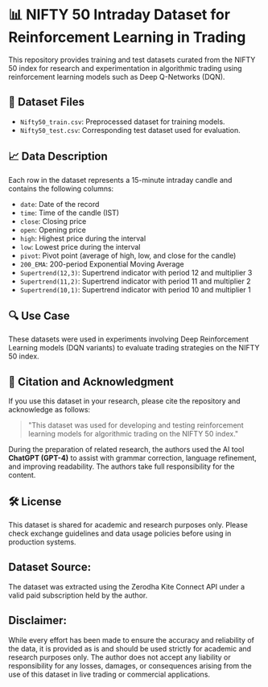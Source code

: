 # 📊 NIFTY 50 Intraday Dataset for Reinforcement Learning in Trading

This repository provides training and test datasets curated from the NIFTY 50 index for research and experimentation in algorithmic trading using reinforcement learning models such as Deep Q-Networks (DQN).

## 📁 Dataset Files

- `Nifty50_train.csv`: Preprocessed dataset for training models.
- `Nifty50_test.csv`: Corresponding test dataset used for evaluation.

## 📈 Data Description

Each row in the dataset represents a 15-minute intraday candle and contains the following columns:

- `date`: Date of the record
- `time`: Time of the candle (IST)
- `close`: Closing price
- `open`: Opening price
- `high`: Highest price during the interval
- `low`: Lowest price during the interval
- `pivot`: Pivot point (average of high, low, and close for the candle)
- `200_EMA`: 200-period Exponential Moving Average
- `Supertrend(12,3)`: Supertrend indicator with period 12 and multiplier 3
- `Supertrend(11,2)`: Supertrend indicator with period 11 and multiplier 2
- `Supertrend(10,1)`: Supertrend indicator with period 10 and multiplier 1

## 🔍 Use Case

These datasets were used in experiments involving Deep Reinforcement Learning models (DQN variants) to evaluate trading strategies on the NIFTY 50 index.

## 📌 Citation and Acknowledgment

If you use this dataset in your research, please cite the repository and acknowledge as follows:

> "This dataset was used for developing and testing reinforcement learning models for algorithmic trading on the NIFTY 50 index."

During the preparation of related research, the authors used the AI tool **ChatGPT (GPT-4)** to assist with grammar correction, language refinement, and improving readability. The authors take full responsibility for the content.

## 🛠️ License

This dataset is shared for academic and research purposes only. Please check exchange guidelines and data usage policies before using in production systems.

## Dataset Source:
The dataset was extracted using the Zerodha Kite Connect API under a valid paid subscription held by the author.

## Disclaimer:
While every effort has been made to ensure the accuracy and reliability of the data, it is provided as is and should be used strictly for academic and research purposes only. The author does not accept any liability or responsibility for any losses, damages, or consequences arising from the use of this dataset in live trading or commercial applications.
